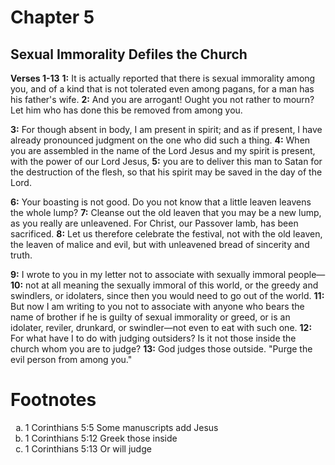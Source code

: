 # Chapter 5
## Sexual Immorality Defiles the Church
**Verses 1-13**
**1:** It is actually reported that there is sexual immorality among you, and of a kind that is not tolerated even among pagans, for a man has his father's wife.
**2:** And you are arrogant! Ought you not rather to mourn? Let him who has done this be removed from among you.

**3:** For though absent in body, I am present in spirit; and as if present, I have already pronounced judgment on the one who did such a thing.
**4:** When you are assembled in the name of the Lord Jesus and my spirit is present, with the power of our Lord Jesus,
**5:** you are to deliver this man to Satan for the destruction of the flesh, so that his spirit may be saved in the day of the Lord.

**6:** Your boasting is not good. Do you not know that a little leaven leavens the whole lump?
**7:** Cleanse out the old leaven that you may be a new lump, as you really are unleavened. For Christ, our Passover lamb, has been sacrificed.
**8:** Let us therefore celebrate the festival, not with the old leaven, the leaven of malice and evil, but with unleavened bread of sincerity and truth.

**9:** I wrote to you in my letter not to associate with sexually immoral people—
**10:** not at all meaning the sexually immoral of this world, or the greedy and swindlers, or idolaters, since then you would need to go out of the world.
**11:** But now I am writing to you not to associate with anyone who bears the name of brother if he is guilty of sexual immorality or greed, or is an idolater, reviler, drunkard, or swindler—not even to eat with such one.
**12:** For what have I to do with judging outsiders? Is it not those inside the church whom you are to judge?
**13:** God judges those outside. "Purge the evil person from among you."

# Footnotes
<ol type='a'>
	<li>1 Corinthians 5:5 Some manuscripts add Jesus</li>
	<li>1 Corinthians 5:12 Greek those inside</li>
	<li>1 Corinthians 5:13 Or will judge</li>
</ol>
